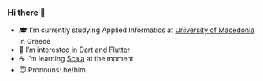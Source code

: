 ### Hi there 👋
- 🎓 I’m currently studying Applied Informatics at [University of Macedonia](https://www.uom.gr/en) in Greece
- 🎯 I’m interested in [Dart](https://dart.dev) and [Flutter](https://flutter.dev)
- ☕️ I’m learning [Scala](https://www.rust-lang.org/) at the moment
- 😇 Pronouns: he/him
